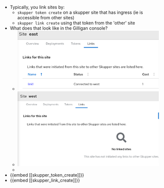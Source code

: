 - Typically, you link sites by:
	- `skupper token create` on a skupper site that has ingress (ie is accessible from other sites)
	- `skupper link create` using that token from the 'other' site
- What does that look like in the Gilligan console?
	- ![image.png](../assets/image_1658150797859_0.png)
	- ![image.png](../assets/image_1658150821109_0.png)
	-
- {{embed [[skupper_token_create]]}}
- {{embed [[skupper_link_create]]}}
